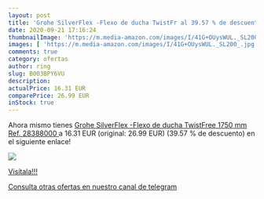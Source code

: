 ```yaml
---
layout: post
title: 'Grohe SilverFlex -Flexo de ducha TwistFr al 39.57 % de descuento'
date: 2020-09-21 17:16:24
thumbnailImage: 'https://m.media-amazon.com/images/I/41G+OUysWUL._SL200_.jpg'
images: [ 'https://m.media-amazon.com/images/I/41G+OUysWUL._SL200_.jpg' ]
comments: true
category: ofertas
author: ring
slug: B003BPY6VU
description:
actualPrice: 16.31 EUR
comparePrice: 26.99 EUR
inStock: true
---
```


Ahora mismo tienes [Grohe SilverFlex -Flexo de ducha TwistFree  1750 mm  Ref. 28388000 ](https://www.amazon.com/dp/B003BPY6VU/?tag=redken08-20) a 16.31 EUR (original: 26.99 EUR) (39.57 %  de descuento) en el siguiente enlace!

[![](https://m.media-amazon.com/images/I/41G+OUysWUL._SL200_.jpg)](https://www.amazon.com/dp/B003BPY6VU/?tag=redken08-20)

[Visítala!!!](https://www.amazon.com/dp/B003BPY6VU/?tag=redken08-20)

[Consulta otras ofertas en nuestro canal de telegram](https://t.me/s/ofertas25)
